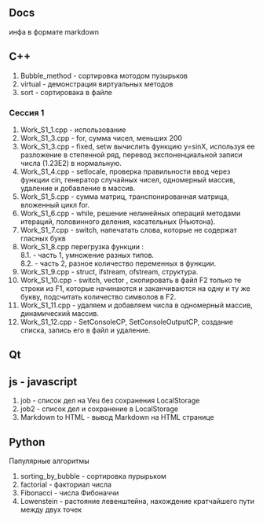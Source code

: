 ## Docs

инфа  в формате markdown 

## C++    
1. Bubble_method - сортировка мотодом пузырьков    
2. virtual - демонстрация виртуальных методов  
3. sort - сортировака в файле  

### Сессия 1
>
1. Work_S1_1.cpp - использование <cmath>
2. Work_S1_3.cpp - for, сумма чисел, меньших 200
3. Work_S1_3.cpp - fixed, setw вычислить функцию y=sinX, используя ее разложение в степенной ряд,
перевод экспоненциальной записи числа (1.23E2) в нормальную.
4. Work_S1_4.cpp - setlocale, проверка правильности ввод через функции cin,
генератор случайных чисел, одномерный массив, удаление и добавление в массив.
5. Work_S1_5.cpp - сумма матриц, транспонированная матрица, вложенный цикл for.
6. Work_S1_6.cpp - while, решение нелинейных операций методами итераций, половинного деления,
касательных (Ньютона).
7. Work_S1_7.cpp - switch, напечатать слова, которые не содержат гласных букв
8. Work_S1_8.cpp перегрузка функции :   
  8.1. - часть 1, умножение разных типов.  
  8.2. - часть 2, разное количество переменных в функции.
9. Work_S1_9.cpp - struct, ifstream, ofstream,  структура.
10. Work_S1_10.cpp - switch, vector<string> , скопировать в файл F2 только те строки из F1, которые
начинаются и заканчиваются на одну и ту же букву, подсчитать количество символов в F2.
11. Work_S1_11.cpp - удаляем и добавляем числа в одномерный массив, динамический массив.
12. Work_S1_12.cpp - SetConsoleCP, SetConsoleOutputCP, создание списка, запись его в файл и удаление.
>

## Qt

## js - javascript    
1. job - список дел на Veu без сохранения LocalStorage
2. job2 - список дел и сохранение в LocalStorage
3. Markdown to HTML - вывод  Markdown на HTML странице

## Python
Папулярные алгоритмы    
1. sorting_by_bubble - сортировка пурырьком   
2. factorial - факториал числа
3. Fibonacci -  числа Фибоначчи
4. Lowenstein -  растояние левенштейна, нахождение кратчайшего пути между двух точек
